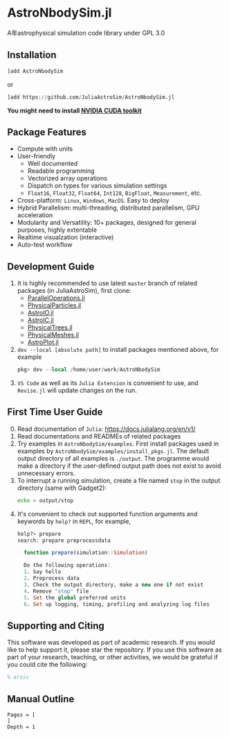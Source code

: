 # AstroNbodySim.jl

A年astrophysical simulation code library under GPL 3.0

## Installation

```julia
]add AstroNbodySim
```
or
```julia
]add https://github.com/JuliaAstroSim/AstroNbodySim.jl
```

**You might need to install [NVIDIA CUDA toolkit](https://developer.nvidia.com/cuda-toolkit)**

## Package Features

- Compute with units
- User-friendly
  - Well documented
  - Readable programming
  - Vectorized array operations
  - Dispatch on types for various simulation settings
  - `Float16`, `Float32`, `Float64`, `Int128`, `BigFloat`, `Measurement`, etc.
- Cross-platform: `Linux`, `Windows`, `MacOS`. Easy to deploy
- Hybrid Parallelism: multi-threading, distributed parallelism, GPU acceleration
- Modularity and Versatility: 10+ packages, designed for general purposes, highly extentable
- Realtime visualzation (interactive)
- Auto-test workflow

## Development Guide

1. It is highly recommended to use latest `master` branch of related packages (in JuliaAstroSim), first clone:
   - [ParallelOperations.jl](https://github.com/JuliaAstroSim/ParallelOperations.jl)
   - [PhysicalParticles.jl](https://github.com/JuliaAstroSim/PhysicalParticles.jl)
   - [AstroIO.jl](https://github.com/JuliaAstroSim/AstroIO.jl)
   - [AstroIC.jl](https://github.com/JuliaAstroSim/AstroIC.jl)
   - [PhysicalTrees.jl](https://github.com/JuliaAstroSim/PhysicalTrees.jl)
   - [PhysicalMeshes.jl](https://github.com/JuliaAstroSim/PhysicalMeshes.jl)
   - [AstroPlot.jl](https://github.com/JuliaAstroSim/AstroPlot.jl)
2. `dev --local [absolute path]` to install packages mentioned above, for example
   ```jl
   pkg> dev --local /home/user/work/AstroNbodySim
   ```
3. `VS Code` as well as its `Julia Extension` is convenient to use, and `Revise.jl` will update changes on the run.

## First Time User Guide

0. Read documentation of `Julia`: https://docs.julialang.org/en/v1/
1. Read documentations and READMEs of related packages
2. Try examples in `AstroNbodySim/examples`. First install packages used in examples by `AstroNbodySim/examples/install_pkgs.jl`.
   The default output directory of all examples is `./output`. The programme would make a directory if the user-defined output path does not exist to avoid unnecessary errors.
3. To interrupt a running simulation, create a file named `stop` in the output directory (same with Gadget2):
   ```sh
   echo > output/stop
   ```
4. It's convenient to check out supported function arguments and keywords by `help?` in `REPL`, for example,
   ```julia
   help?> prepare
   search: prepare preprocessdata

     function prepare(simulation::Simulation)

     Do the following operations:
     1. Say hello
     2. Preprocess data
     3. Check the output directory, make a new one if not exist
     4. Remove "stop" file
     5. Set the global preferred units
     6. Set up logging, timing, profiling and analyzing log files
   ```

## Supporting and Citing

This software was developed as part of academic research. If you would like to help support it, please star the repository. If you use this software as part of your research, teaching, or other activities, we would be grateful if you could cite the following:

```tex
% arxiv
```

## Manual Outline

```@contents
Pages = [
]
Depth = 1
```